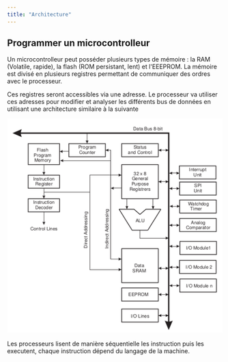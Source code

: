 ```yaml
---
title: "Architecture"
---
```


## Programmer un microcontrolleur

Un microcontrolleur peut posséder plusieurs types de mémoire : la RAM (Volatile, rapide), la flash (ROM persistant, lent) et l'EEEPROM. La mémoire est divisé en plusieurs registres permettant de communiquer des ordres avec le processeur.

Ces registres seront accessibles via une adresse. Le processeur va utiliser ces adresses pour modifier et analyser les différents bus de données en utilisant une architecture similaire à la suivante

 ![](./img/1.png)

Les processeurs lisent de manière séquentielle les instruction puis les executent, chaque instruction dépend du langage de la machine.
